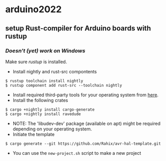 # arduino2022

## setup Rust-compiler for Arduino boards with rustup
### *Doesn't (yet) work on Windows*
Make sure *rustup* is installed.
- Install nightly and rust-src compontents
```
$ rustup toolchain install nightly
$ rustup component add rust-src --toolchain nightly
```
- Install required third-party tools for your operating system from [here](https://book.avr-rust.com/002.1-installing-required-third-party-tools.html).
- Install the following crates
```
$ cargo +nightly install cargo-generate
$ cargo +nightly install ravedude
```

- NOTE: The 'libudev-dev' package (available on apt) might be required depending on your operating system.
- Initiate the template 

```
$ cargo generate --git https://github.com/Rahix/avr-hal-template.git
```

- You can use the `new-project.sh` script to make a new project
